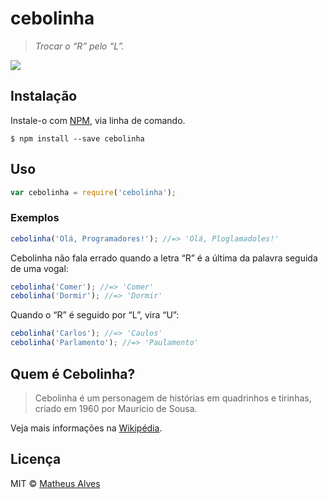 # cebolinha

> *Trocar o “R” pelo “L”.*

![](https://raw.githubusercontent.com/theuves/cebolinha/master/imagens/cebolinha.png)

## Instalação

Instale-o com [NPM](https://github.com/npm/npm), via linha de comando.

```
$ npm install --save cebolinha
```

## Uso

```js
var cebolinha = require('cebolinha');
```

### Exemplos

```js
cebolinha('Olá, Programadores!'); //=> 'Olá, Ploglamadoles!'
```

Cebolinha não fala errado quando a letra “R” é a última da palavra seguida de uma vogal:

```js
cebolinha('Comer'); //=> 'Comer'
cebolinha('Dormir'); //=> 'Dormir'
```

Quando o “R” é seguido por “L”, vira “U”:

```js
cebolinha('Carlos'); //=> 'Caulos'
cebolinha('Parlamento'); //=> 'Paulamento'
```

## Quem é Cebolinha?

> Cebolinha é um personagem de histórias em quadrinhos e tirinhas, criado em 1960 por Mauricio de Sousa.

Veja mais informações na [Wikipédia](https://pt.wikipedia.org/wiki/Cebolinha_(personagem)).

## Licença

MIT &copy; [Matheus Alves](https://github.com/theuves)
